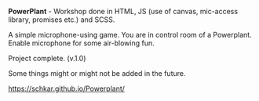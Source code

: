 <b>PowerPlant</b> - Workshop done in HTML, JS (use of canvas, mic-access library, promises etc.) and SCSS.

A simple microphone-using game. You are in control room of a Powerplant. Enable microphone for some air-blowing fun.

Project complete. (v.1.0)

Some things might or might not be added in the future.

https://schkar.github.io/Powerplant/
